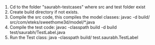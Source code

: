 1. Cd to the folder "saurabh-testcases" where src and test folder exist
2. Create build directory if not exists.
3. Compile the src code, this compiles the model classes:
javac -d build/ src/com/eteks/sweethome3d/model/*.java
4. Compile the test code:
javac -classpath build -d build test/saurabh/TestLabel.java
5. Run the Test class:
java -classpath build/ test.saurabh.TestLabel

